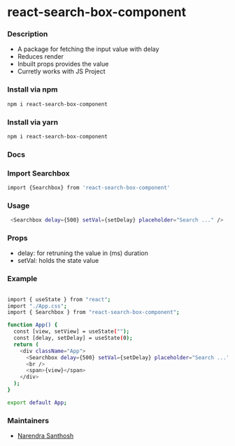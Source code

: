 # react-search-box-component

### Description

- A package for fetching the input value with delay
- Reduces render
- Inbuilt props provides the value 
- Curretly works with JS Project

### Install via npm

```bash
npm i react-search-box-component
```

### Install via yarn
```bash
npm i react-search-box-component
```

### Docs

### Import Searchbox

```bash
import {Searchbox} from 'react-search-box-component'
```

### Usage

```bash
 <Searchbox delay={500} setVal={setDelay} placeholder="Search ..." />
```
### Props

- delay: for retruning the value in (ms) duration 
- setVal: holds the state value

### Example

```bash

import { useState } from "react";
import "./App.css";
import { Searchbox } from "react-search-box-component";

function App() {
  const [view, setView] = useState("");
  const [delay, setDelay] = useState(0);
  return (
    <div className="App">
      <Searchbox delay={500} setVal={setDelay} placeholder="Search ..." />
      <br />
      <span>{view}</span>
    </div>
  );
}

export default App;


```



### Maintainers
- [Narendra Santhosh](https://github.com/santynaren)